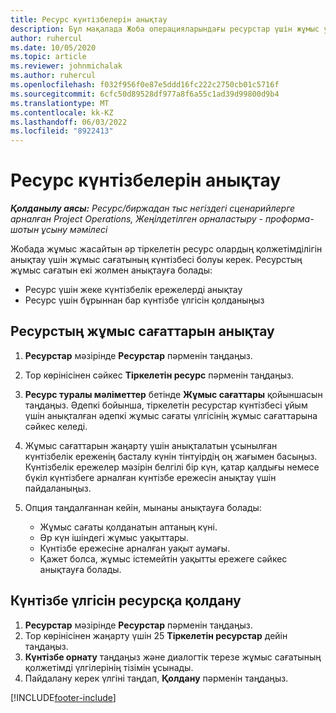 ```yaml
---
title: Ресурс күнтізбелерін анықтау
description: Бұл мақалада Жоба операцияларындағы ресурстар үшін жұмыс уақыты күнтізбелерін анықтау жолы туралы ақпарат берілген.
author: ruhercul
ms.date: 10/05/2020
ms.topic: article
ms.reviewer: johnmichalak
ms.author: ruhercul
ms.openlocfilehash: f032f956f0e87e5ddd16fc222c2750cb01c5716f
ms.sourcegitcommit: 6cfc50d89528df977a8f6a55c1ad39d99800d9b4
ms.translationtype: MT
ms.contentlocale: kk-KZ
ms.lasthandoff: 06/03/2022
ms.locfileid: "8922413"
---
```

# <a name="define-resource-calendars"></a>Ресурс күнтізбелерін анықтау

_**Қолданылу аясы:** Ресурс/биржадан тыс негіздегі сценарийлерге арналған Project Operations, Жеңілдетілген орналастыру - проформа-шотын ұсыну мәмілесі_

Жобада жұмыс жасайтын әр тіркелетін ресурс олардың қолжетімділігін анықтау үшін жұмыс сағатының күнтізбесі болуы керек. Ресурстың жұмыс сағатын екі жолмен анықтауға болады: 

   - Ресурс үшін жеке күнтізбелік ережелерді анықтау
   - Ресурс үшін бұрыннан бар күнтізбе үлгісін қолданыңыз

## <a name="define-a-resources-working-hours"></a>Ресурстың жұмыс сағаттарын анықтау

1. **Ресурстар** мәзірінде **Ресурстар** пәрменін таңдаңыз.
2. Тор көрінісінен сәйкес **Тіркелетін ресурс** пәрменін таңдаңыз.
3. **Ресурс туралы мәліметтер** бетінде **Жұмыс сағаттары** қойыншасын таңдаңыз. Әдепкі бойынша, тіркелетін ресурстар күнтізбесі ұйым үшін анықталған әдепкі жұмыс сағаты үлгісінің жұмыс сағаттарына сәйкес келеді.
4. Жұмыс сағаттарын жаңарту үшін анықталатын ұсынылған күнтізбелік ереженің басталу күнін тінтуірдің оң жағымен басыңыз. Күнтізбелік ережелер мәзірін белгілі бір күн, қатар қалдығы немесе бүкіл күнтізбеге арналған күнтізбе ережесін анықтау үшін пайдаланыңыз.
5. Опция таңдалғаннан кейін, мынаны анықтауға болады:

    - Жұмыс сағаты қолданатын аптаның күні.
    - Әр күн ішіндегі жұмыс уақыттары.
    - Күнтізбе ережесіне арналған уақыт аумағы.
    - Қажет болса, жұмыс істемейтін уақытты ережеге сәйкес анықтауға болады.

## <a name="applying-a-calendar-template-to-a-resource"></a>Күнтізбе үлгісін ресурсқа қолдану

1. **Ресурстар** мәзірінде **Ресурстар** пәрменін таңдаңыз.
2. Тор көрінісінен жаңарту үшін 25 **Тіркелетін ресурстар** дейін таңдаңыз.
3. **Күнтізбе орнату** таңдаңыз және диалогтік терезе жұмыс сағатының қолжетімді үлгілерінің тізімін ұсынады.
4. Пайдалану керек үлгіні таңдап, **Қолдану** пәрменін таңдаңыз.


[!INCLUDE[footer-include](../includes/footer-banner.md)]